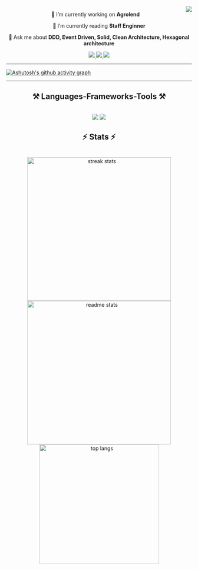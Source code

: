 <img align="right" src="https://visitor-badge.laobi.icu/badge?page_id=jeandobre.jeandobre" />

<div align="center">
 
 🔭 I’m currently working on **Agrolend**
 
 🌱 I’m currently reading **Staff Enginner**

💬 Ask me about **DDD, Event Driven, Solid, Clean Architecture, Hexagonal architecture**

 </div>
 
<div align="center"> 
  <a href="mailto:jeandobre@gmail.com">
    <img src="https://img.shields.io/badge/Gmail-333333?style=for-the-badge&logo=gmail&logoColor=red" />
  </a>
  <a href="https://linkedin.com/in/jeandobre" target="_blank">
    <img src="https://img.shields.io/badge/LinkedIn-0077B5?style=for-the-badge&logo=linkedin&logoColor=white" target="_blank" />
  </a>
  <a href="https://jeandobre.github.io" target="_blank">
     <img src="https://img.shields.io/badge/Portfolio-FF5722?style=for-the-badge&logo=todoist&logoColor=white" target="_blank" /> <!-- sqlite, safari, google-chrome are other good icon options -->
  </a>
</div>
<hr/>

[![Ashutosh's github activity graph](https://github-readme-activity-graph.vercel.app/graph?username=jeandobre&bg_color=68abdf&color=e7f8f8&line=d6f7ff&point=476fe6&area=true&hide_border=true)](https://github.com/ashutosh00710/github-readme-activity-graph)
 <hr/>
 
<h2 align="center">⚒️ Languages-Frameworks-Tools ⚒️</h2>
<br/>
<div align="center">
    <img src="https://skillicons.dev/icons?i=react,vue,vuetify,angular,jquery,tailwind,bootstrap,html,css,vscode,idea,figma,github,graphql" />
    <img src="https://skillicons.dev/icons?i=nodejs,npm,py,js,ts,express,cpp,java,spring,hibernate,kafka,mysql,mongodb,postgresql,dynamodb,elasticsearch,docker,aws" />
</div>

<h2 align="center">⚡ Stats ⚡</h2>
<br>
<div align=center>
  <img width=390 src="https://streak-stats.demolab.com?user=jeandobre&theme=react&hide_border=true" alt="streak stats"/>
  <img width=390 src="https://github-readme-stats.vercel.app/api?username=jeandobre&count_private=true&show_icons=true&theme=react&rank_icon=github&border_radius=10" alt="readme stats" />
  <br/>
  <img width=325 align="center" src="https://github-readme-stats.vercel.app/api/top-langs/?username=jeandobre&hide=HTML&langs_count=8&layout=compact&theme=react&border_radius=10&size_weight=0.5&count_weight=0.5&exclude_repo=github-readme-stats" alt="top langs" />
</div>
